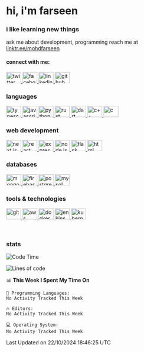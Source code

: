 <h1>hi, i'm farseen</h1>
<h3>i like learning new things</h3>
ask me about development, programming  
reach me at <a href="https://linktr.ee/mohdfarseen" target="_blank">linktr.ee/mohdfarseen</a>

<h4>connect with me:</h4>
<p>
  <a href="https://twitter.com/farseenmanekhan" target="_blank">
    <picture>
      <source media="(prefers-color-scheme: dark)" srcset="https://api.iconify.design/simple-icons:twitter.svg?color=white" />
      <source media="(prefers-color-scheme: light)" srcset="https://api.iconify.design/simple-icons:twitter.svg?color=black" />
      <img src="https://api.iconify.design/simple-icons:twitter.svg" alt="twitter" height="30" width="40" />
    </picture>
  </a>
  <a href="https://fb.com/mohammad.manekhan.9" target="_blank">
    <picture>
      <source media="(prefers-color-scheme: dark)" srcset="https://api.iconify.design/simple-icons:facebook.svg?color=white" />
      <source media="(prefers-color-scheme: light)" srcset="https://api.iconify.design/simple-icons:facebook.svg?color=black" />
      <img src="https://api.iconify.design/simple-icons:facebook.svg" alt="facebook" height="30" width="40" />
    </picture>
  </a>
  <a href="https://www.linkedin.com/in/mohammad-farseen-manekhan-2419531a7/" target="_blank">
    <picture>
      <source media="(prefers-color-scheme: dark)" srcset="https://api.iconify.design/simple-icons:linkedin.svg?color=white" />
      <source media="(prefers-color-scheme: light)" srcset="https://api.iconify.design/simple-icons:linkedin.svg?color=black" />
      <img src="https://api.iconify.design/simple-icons:linkedin.svg" alt="linkedin" height="30" width="40" />
    </picture>
  </a>
  <a href="https://github.com/farseenmanekhan1232" target="_blank">
    <picture>
      <source media="(prefers-color-scheme: dark)" srcset="https://api.iconify.design/simple-icons:github.svg?color=white" />
      <source media="(prefers-color-scheme: light)" srcset="https://api.iconify.design/simple-icons:github.svg?color=black" />
      <img src="https://api.iconify.design/simple-icons:github.svg" alt="github" height="30" width="40" />
    </picture>
  </a>
</p>

<h3>languages</h3>
<p>
  <a href="https://www.typescriptlang.org/" target="_blank">
    <picture>
      <source media="(prefers-color-scheme: dark)" srcset="https://api.iconify.design/logos:typescript-icon.svg?color=white" />
      <source media="(prefers-color-scheme: light)" srcset="https://api.iconify.design/logos:typescript-icon.svg?color=black" />
      <img src="https://api.iconify.design/logos:typescript-icon.svg" alt="typescript" height="30" width="40" />
    </picture>
  </a>
  <a href="https://developer.mozilla.org/en-US/docs/Web/JavaScript" target="_blank">
    <picture>
      <source media="(prefers-color-scheme: dark)" srcset="https://api.iconify.design/logos:javascript.svg?color=white" />
      <source media="(prefers-color-scheme: light)" srcset="https://api.iconify.design/logos:javascript.svg?color=black" />
      <img src="https://api.iconify.design/logos:javascript.svg" alt="javascript" height="30" width="40" />
    </picture>
  </a>
  <a href="https://www.python.org/" target="_blank">
    <picture>
      <source media="(prefers-color-scheme: dark)" srcset="https://api.iconify.design/logos:python.svg?color=white" />
      <source media="(prefers-color-scheme: light)" srcset="https://api.iconify.design/logos:python.svg?color=black" />
      <img src="https://api.iconify.design/logos:python.svg" alt="python" height="30" width="40" />
    </picture>
  </a>
  <a href="https://www.rust-lang.org/" target="_blank">
    <picture>
      <source media="(prefers-color-scheme: dark)" srcset="https://api.iconify.design/logos:rust.svg?color=white" />
      <source media="(prefers-color-scheme: light)" srcset="https://api.iconify.design/logos:rust.svg?color=black" />
      <img src="https://api.iconify.design/logos:rust.svg" alt="rust" height="30" width="40" />
    </picture>
  </a>
  <a href="https://dart.dev/" target="_blank">
    <picture>
      <source media="(prefers-color-scheme: dark)" srcset="https://api.iconify.design/logos:dart.svg?color=white" />
      <source media="(prefers-color-scheme: light)" srcset="https://api.iconify.design/logos:dart.svg?color=black" />
      <img src="https://api.iconify.design/logos:dart.svg" alt="dart" height="30" width="40" />
    </picture>
  </a>
  <a href="https://isocpp.org/" target="_blank">
    <picture>
      <source media="(prefers-color-scheme: dark)" srcset="https://api.iconify.design/logos:c-plusplus.svg?color=white" />
      <source media="(prefers-color-scheme: light)" srcset="https://api.iconify.design/logos:c-plusplus.svg?color=black" />
      <img src="https://api.iconify.design/logos:c-plusplus.svg" alt="c++" height="30" width="40" />
    </picture>
  </a>
  <a href="https://en.wikipedia.org/wiki/C_(programming_language)" target="_blank">
    <picture>
      <source media="(prefers-color-scheme: dark)" srcset="https://api.iconify.design/logos:c.svg?color=white" />
      <source media="(prefers-color-scheme: light)" srcset="https://api.iconify.design/logos:c.svg?color=black" />
      <img src="https://api.iconify.design/logos:c.svg" alt="c" height="30" width="40" />
    </picture>
  </a>
</p>

<h3>web development</h3>
<p>
  <a href="https://nextjs.org/" target="_blank">
    <picture>
      <source media="(prefers-color-scheme: dark)" srcset="https://api.iconify.design/logos:nextjs-icon.svg?color=white" />
      <source media="(prefers-color-scheme: light)" srcset="https://api.iconify.design/logos:nextjs-icon.svg?color=black" />
      <img src="https://api.iconify.design/logos:nextjs-icon.svg" alt="next.js" height="30" width="40" />
    </picture>
  </a>
  <a href="https://reactjs.org/" target="_blank">
    <picture>
      <source media="(prefers-color-scheme: dark)" srcset="https://api.iconify.design/logos:react.svg?color=white" />
      <source media="(prefers-color-scheme: light)" srcset="https://api.iconify.design/logos:react.svg?color=black" />
      <img src="https://api.iconify.design/logos:react.svg" alt="react" height="30" width="40" />
    </picture>
  </a>
  <a href="https://expressjs.com/" target="_blank">
    <picture>
      <source media="(prefers-color-scheme: dark)" srcset="https://api.iconify.design/simple-icons:express.svg?color=white" />
      <source media="(prefers-color-scheme: light)" srcset="https://api.iconify.design/simple-icons:express.svg?color=black" />
      <img src="https://api.iconify.design/simple-icons:express.svg" alt="express.js" height="30" width="40" />
    </picture>
  </a>
  <a href="https://nodejs.org/" target="_blank">
    <picture>
      <source media="(prefers-color-scheme: dark)" srcset="https://api.iconify.design/logos:nodejs-icon.svg?color=white" />
      <source media="(prefers-color-scheme: light)" srcset="https://api.iconify.design/logos:nodejs-icon.svg?color=black" />
      <img src="https://api.iconify.design/logos:nodejs-icon.svg" alt="node.js" height="30" width="40" />
    </picture>
  </a>
  <a href="https://flask.palletsprojects.com/" target="_blank">
    <picture>
      <source media="(prefers-color-scheme: dark)" srcset="https://api.iconify.design/simple-icons:flask.svg?color=white" />
      <source media="(prefers-color-scheme: light)" srcset="https://api.iconify.design/simple-icons:flask.svg?color=black" />
      <img src="https://api.iconify.design/simple-icons:flask.svg" alt="flask" height="30" width="40" />
    </picture>
  </a>
  <a href="https://developer.mozilla.org/en-US/docs/Web/HTML" target="_blank">
    <picture>
      <source media="(prefers-color-scheme: dark)" srcset="https://api.iconify.design/logos:html-5.svg?color=white" />
      <source media="(prefers-color-scheme: light)" srcset="https://api.iconify.design/logos:html-5.svg?color=black" />
      <img src="https://api.iconify.design/logos:html-5.svg" alt="html" height="30" width="40" />
    </picture>
  </a>
</p>


<h3>databases</h3>
<p>
  <a href="https://www.mongodb.com/" target="_blank">
    <picture>
      <source media="(prefers-color-scheme: dark)" srcset="https://api.iconify.design/logos:mongodb-icon.svg?color=white" />
      <source media="(prefers-color-scheme: light)" srcset="https://api.iconify.design/logos:mongodb-icon.svg?color=black" />
      <img src="https://api.iconify.design/logos:mongodb-icon.svg" alt="mongodb" height="30" width="40" />
    </picture>
  </a>
  <a href="https://firebase.google.com/" target="_blank">
    <picture>
      <source media="(prefers-color-scheme: dark)" srcset="https://api.iconify.design/logos:firebase.svg?color=white" />
      <source media="(prefers-color-scheme: light)" srcset="https://api.iconify.design/logos:firebase.svg?color=black" />
      <img src="https://api.iconify.design/logos:firebase.svg" alt="firebase" height="30" width="40" />
    </picture>
  </a>
  <a href="https://www.postgresql.org/" target="_blank">
    <picture>
      <source media="(prefers-color-scheme: dark)" srcset="https://api.iconify.design/logos:postgresql.svg?color=white" />
      <source media="(prefers-color-scheme: light)" srcset="https://api.iconify.design/logos:postgresql.svg?color=black" />
      <img src="https://api.iconify.design/logos:postgresql.svg" alt="postgresql" height="30" width="40" />
    </picture>
  </a>
  <a href="https://www.mysql.com/" target="_blank">
    <picture>
      <source media="(prefers-color-scheme: dark)" srcset="https://api.iconify.design/logos:mysql-icon.svg?color=white" />
      <source media="(prefers-color-scheme: light)" srcset="https://api.iconify.design/logos:mysql-icon.svg?color=black" />
      <img src="https://api.iconify.design/logos:mysql-icon.svg" alt="mysql" height="30" width="40" />
    </picture>
  </a>
</p>

<h3>tools & technologies</h3>
<p>
  <a href="https://git-scm.com/" target="_blank">
    <picture>
      <source media="(prefers-color-scheme: dark)" srcset="https://api.iconify.design/logos:git-icon.svg?color=white" />
      <source media="(prefers-color-scheme: light)" srcset="https://api.iconify.design/logos:git-icon.svg?color=black" />
      <img src="https://api.iconify.design/logos:git-icon.svg" alt="git" height="30" width="40" />
    </picture>
  </a>
  <a href="https://aws.amazon.com/" target="_blank">
    <picture>
      <source media="(prefers-color-scheme: dark)" srcset="https://api.iconify.design/logos:aws.svg?color=white" />
      <source media="(prefers-color-scheme: light)" srcset="https://api.iconify.design/logos:aws.svg?color=black" />
      <img src="https://api.iconify.design/logos:aws.svg" alt="aws" height="30" width="40" />
    </picture>
  </a>
  <a href="https://www.docker.com/" target="_blank">
    <picture>
      <source media="(prefers-color-scheme: dark)" srcset="https://api.iconify.design/logos:docker-icon.svg?color=white" />
      <source media="(prefers-color-scheme: light)" srcset="https://api.iconify.design/logos:docker-icon.svg?color=black" />
      <img src="https://api.iconify.design/logos:docker-icon.svg" alt="docker" height="30" width="40" />
    </picture>
  </a>
  <a href="https://www.jenkins.io/" target="_blank">
    <picture>
      <source media="(prefers-color-scheme: dark)" srcset="https://api.iconify.design/logos:jenkins.svg?color=white" />
      <source media="(prefers-color-scheme: light)" srcset="https://api.iconify.design/logos:jenkins.svg?color=black" />
      <img src="https://api.iconify.design/logos:jenkins.svg" alt="jenkins" height="30" width="40" />
    </picture>
  </a>
  <a href="https://kubernetes.io/" target="_blank">
    <picture>
      <source media="(prefers-color-scheme: dark)" srcset="https://api.iconify.design/logos:kubernetes.svg?color=white" />
      <source media="(prefers-color-scheme: light)" srcset="https://api.iconify.design/logos:kubernetes.svg?color=black" />
      <img src="https://api.iconify.design/logos:kubernetes.svg" alt="kubernetes" height="30" width="40" />
    </picture>
  </a>
</p>

<br/>



<h3>stats</h3>


<!--START_SECTION:waka-->
![Code Time](http://img.shields.io/badge/Code%20Time-220%20hrs%2020%20mins-blue)

![Lines of code](https://img.shields.io/badge/From%20Hello%20World%20I%27ve%20Written-4.5%20million%20lines%20of%20code-blue)

📊 **This Week I Spent My Time On** 

```text
💬 Programming Languages: 
No Activity Tracked This Week

🔥 Editors: 
No Activity Tracked This Week

💻 Operating System: 
No Activity Tracked This Week
```


 Last Updated on 22/10/2024 18:46:25 UTC
<!--END_SECTION:waka-->
